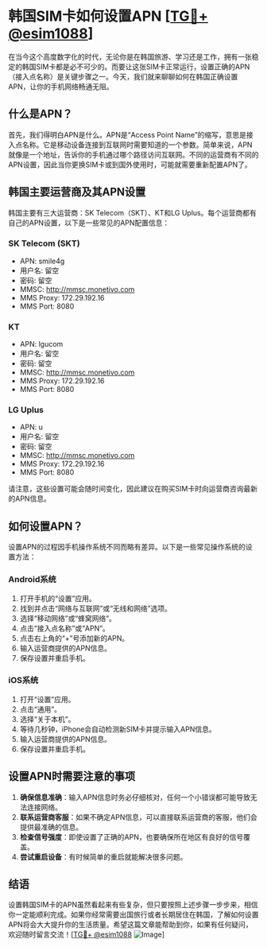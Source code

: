 # 韩国SIM卡如何设置APN [[TG💪+ @esim1088](https://t.me/s/esim1088)]

在当今这个高度数字化的时代，无论你是在韩国旅游、学习还是工作，拥有一张稳定的韩国SIM卡都是必不可少的。而要让这张SIM卡正常运行，设置正确的APN（接入点名称）是关键步骤之一。今天，我们就来聊聊如何在韩国正确设置APN，让你的手机网络畅通无阻。

## 什么是APN？

首先，我们得明白APN是什么。APN是“Access Point Name”的缩写，意思是接入点名称。它是移动设备连接到互联网时需要知道的一个参数。简单来说，APN就像是一个地址，告诉你的手机通过哪个路径访问互联网。不同的运营商有不同的APN设置，因此当你更换SIM卡或到国外使用时，可能就需要重新配置APN了。

## 韩国主要运营商及其APN设置

韩国主要有三大运营商：SK Telecom（SKT）、KT和LG Uplus。每个运营商都有自己的APN设置，以下是一些常见的APN配置信息：

### SK Telecom (SKT)
- APN: smile4g
- 用户名: 留空
- 密码: 留空
- MMSC: http://mmsc.monetivo.com
- MMS Proxy: 172.29.192.16
- MMS Port: 8080

### KT
- APN: lgucom
- 用户名: 留空
- 密码: 留空
- MMSC: http://mmsc.monetivo.com
- MMS Proxy: 172.29.192.16
- MMS Port: 8080

### LG Uplus
- APN: u
- 用户名: 留空
- 密码: 留空
- MMSC: http://mmsc.monetivo.com
- MMS Proxy: 172.29.192.16
- MMS Port: 8080

请注意，这些设置可能会随时间变化，因此建议在购买SIM卡时向运营商咨询最新的APN信息。

## 如何设置APN？

设置APN的过程因手机操作系统不同而略有差异。以下是一些常见操作系统的设置方法：

### Android系统
1. 打开手机的“设置”应用。
2. 找到并点击“网络与互联网”或“无线和网络”选项。
3. 选择“移动网络”或“蜂窝网络”。
4. 点击“接入点名称”或“APN”。
5. 点击右上角的“+”号添加新的APN。
6. 输入运营商提供的APN信息。
7. 保存设置并重启手机。

### iOS系统
1. 打开“设置”应用。
2. 点击“通用”。
3. 选择“关于本机”。
4. 等待几秒钟，iPhone会自动检测新SIM卡并提示输入APN信息。
5. 输入运营商提供的APN信息。
6. 保存设置并重启手机。

## 设置APN时需要注意的事项

1. **确保信息准确**：输入APN信息时务必仔细核对，任何一个小错误都可能导致无法连接网络。
2. **联系运营商客服**：如果不确定APN信息，可以直接联系运营商的客服，他们会提供最准确的信息。
3. **检查信号强度**：即使设置了正确的APN，也要确保所在地区有良好的信号覆盖。
4. **尝试重启设备**：有时候简单的重启就能解决很多问题。

## 结语

设置韩国SIM卡的APN虽然看起来有些复杂，但只要按照上述步骤一步步来，相信你一定能顺利完成。如果你经常需要出国旅行或者长期居住在韩国，了解如何设置APN将会大大提升你的生活质量。希望这篇文章能帮助到你，如果有任何疑问，欢迎随时留言交流！[[TG💪+ @esim1088](https://t.me/s/esim1088) ![Image](https://i.postimg.cc/4NQfJmqS/Snipaste-2025-05-13-00-14-12.png)]